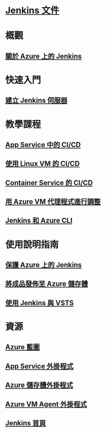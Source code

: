 # [Jenkins 文件](index.md)
# 概觀
## [關於 Azure 上的 Jenkins](overview.md)
# 快速入門
## [建立 Jenkins 伺服器](/azure/jenkins/install-jenkins-solution-template)
# 教學課程
## [App Service 中的 CI/CD](/azure/jenkins/java-deploy-webapp-tutorial)
## [使用 Linux VM 的 CI/CD](/azure/virtual-machines/linux/tutorial-jenkins-github-docker-cicd)
## [Container Service 的 CI/CD](/azure/container-service/container-service-kubernetes-jenkins)
## [用 Azure VM 代理程式進行調整](/azure/jenkins/jenkins-azure-vm-agents)
## [Jenkins 和 Azure CLI](/azure/jenkins/execute-cli-jenkins-pipeline)
# 使用說明指南
## [保護 Azure 上的 Jenkins](https://jenkins.io/blog/2017/04/20/secure-jenkins-on-azure/)
## [將成品發佈至 Azure 儲存體](/azure/storage/common/storage-java-jenkins-continuous-integration-solution)
## [使用 Jenkins 與 VSTS](https://www.visualstudio.com/en-us/docs/build/apps/jenkins/build-deploy-jenkins)
# 資源
## [Azure 藍圖](https://azure.microsoft.com/roadmap/)
## [App Service 外掛程式](https://plugins.jenkins.io/azure-app-service)
## [Azure 儲存體外掛程式](https://plugins.jenkins.io/windows-azure-storage)
## [Azure VM Agent 外掛程式](https://plugins.jenkins.io/azure-vm-agents)
## [Jenkins 首頁](https://jenkins.io/)
